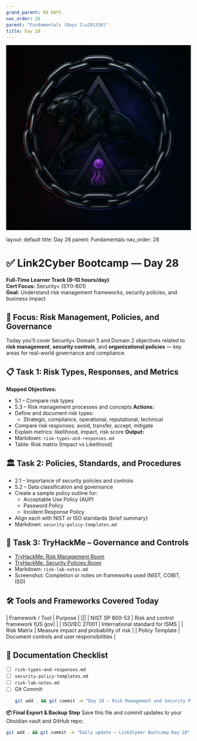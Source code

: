 ```yaml
---
grand_parent: 80 DAYS
nav_order: 28
parent: "Fundamentals (Days 1\u201330)"
title: Day 28
---
```

![Panther Icon](/assets/icons/icon-cyber-panther.png)

layout: default
title: Day 28
parent: Fundamentals
nav_order: 28

# ✅ Link2Cyber Bootcamp — Day 28
**Full-Time Learner Track (8–10 hours/day)**  
**Cert Focus:** Security+ (SY0-601)  
**Goal:** Understand risk management frameworks, security policies, and business impact
## 🔐 Focus: Risk Management, Policies, and Governance
Today you’ll cover Security+ Domain 5 and Domain 2 objectives related to **risk management**, **security controls**, and **organizational policies** — key areas for real-world governance and compliance.
## 📋 Task 1: Risk Types, Responses, and Metrics
**Mapped Objectives:**  
- 5.1 – Compare risk types  
- 5.3 – Risk management processes and concepts
**Actions:**  
- Define and document risk types:
  - Strategic, compliance, operational, reputational, technical
- Compare risk responses: avoid, transfer, accept, mitigate
- Explain metrics: likelihood, impact, risk score
**Output:**  
- Markdown: `risk-types-and-responses.md`  
- Table: Risk matrix (Impact vs Likelihood)
## 🏛️ Task 2: Policies, Standards, and Procedures
- 2.1 – Importance of security policies and controls  
- 5.2 – Data classification and governance
- Create a sample policy outline for:
  - Acceptable Use Policy (AUP)  
  - Password Policy  
  - Incident Response Policy  
- Align each with NIST or ISO standards (brief summary)
- Markdown: `security-policy-templates.md`
## 🧪 Task 3: TryHackMe – Governance and Controls
- [TryHackMe: Risk Management Room](https://tryhackme.com/room/riskmanagement)  
- [TryHackMe: Security Policies Room](https://tryhackme.com/room/securitypolicies)
- Markdown: `risk-lab-notes.md`  
- Screenshot: Completion or notes on frameworks used (NIST, COBIT, ISO)
## 🛠️ Tools and Frameworks Covered Today
| Framework / Tool | Purpose                                 |
|||
| NIST SP 800-53   | Risk and control framework (US gov)      |
| ISO/IEC 27001    | International standard for ISMS          |
| Risk Matrix      | Measure impact and probability of risk   |
| Policy Template  | Document controls and user responsibilities |
## 📁 Documentation Checklist
- [ ] `risk-types-and-responses.md`  
- [ ] `security-policy-templates.md`  
- [ ] `risk-lab-notes.md`  
- [ ] Git Commit:
  ```bash
  git add . && git commit -m "Day 28 – Risk Management and Security Policies" && git push origin main
  ```
**📦 Final Export & Backup Step**
Save this file and commit updates to your Obsidian vault and GitHub repo:
```bash
git add . && git commit -m "Daily update – Link2Cyber Bootcamp Day 28" && git push origin main
```
